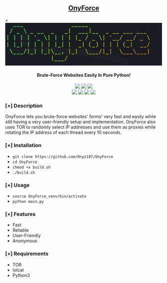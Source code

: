 <h2 align="center"><u>OnyForce</u></h2>

<![Brute-Force Websites Easily In Pure Python!](https://raw.githubusercontent.com/Onyz107/OnyForce/master/img/image.png?token=GHSAT0AAAAAACPLDTBCLTYI647PUH3FOSFOZP2ZLWQ)
<h4 align="center"> Brute-Force Websites Easily In Pure Python! </h4>

<p align="center">
    <img src="https://img.shields.io/github/stars/Onyz107/https://github.com/Onyz107/OnyForce?style=for-the-badge&color=orange">
    <img src="https://img.shields.io/github/license/Onyz107/https://github.com/Onyz107/OnyForce?style=for-the-badge&color=blue">
    <img src="https://img.shields.io/github/issues/Onyz107/https://github.com/Onyz107/OnyForce?style=for-the-badge&color=red">
<br>
    <img src="https://img.shields.io/badge/Author-Zeid Asseh-magenta?style=flat-square">
    <img src="https://img.shields.io/badge/Maintained-Yes-cyan?style=flat-square">
    <img src="https://img.shields.io/badge/Made%20In-Türkiye-green?style=flat-square">
    <img src="https://img.shields.io/badge/Written%20In-Python-blue?style=flat-square">
</p>

### [+] Description
OnyForce lets you brute-force websites' forms' very fast and easily while still having a very user-friendly setup and implementation. OnyForce also uses TOR to randomly select IP addresses and use them as proxies while rotating the IP address of each thread every 10 seconds.

### [+] Installation
 - `git clone https://github.com/Onyz107/OnyForce`
 - `cd OnyForce`
 - `chmod +x build.sh`
 - `./build.sh`

### [+] Usage
 - `source OnyForce_venv/bin/activate`
 - `python main.py`

### [+] Features
 - Fast
 - Reliable
 - User-Friendly
 - Anonymous

### [+] Requirements
 - TOR
 - lolcat
 - Python3

